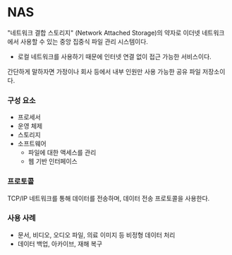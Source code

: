 # NAS

"네트워크 결합 스토리지" (Network Attached Storage)의 약자로 이더넷 네트워크에서 사용할 수 있는 중앙 집중식 파일 관리 시스템이다.
- 로컬 네트워크를 사용하기 때문에 인터넷 연결 없이 접근 가능한 서비스이다.

간단하게 말하자면 가정이나 회사 등에서 내부 인원만 사용 가능한 공유 파일 저장소이다.

### 구성 요소
- 프로세서 
- 운영 체제 
- 스토리지
- 소프트웨어
  - 파일에 대한 액세스를 관리
  - 웹 기반 인터페이스

### 프로토콜
TCP/IP 네트워크를 통해 데이터를 전송하며, 데이터 전송 프로토콜을 사용한다.

### 사용 사례
- 문서, 비디오, 오디오 파일, 의료 이미지 등 비정형 데이터 처리
- 데이터 백업, 아카이브, 재해 복구